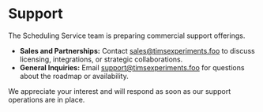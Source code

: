 # Support

The Scheduling Service team is preparing commercial support offerings.

* **Sales and Partnerships:** Contact [sales@timsexperiments.foo](mailto:sales@timsexperiments.foo)
  to discuss licensing, integrations, or strategic collaborations.
* **General Inquiries:** Email [support@timsexperiments.foo](mailto:support@timsexperiments.foo)
  for questions about the roadmap or availability.

We appreciate your interest and will respond as soon as our support operations
are in place.
